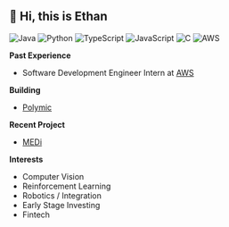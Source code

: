 __👋 Hi, this is Ethan__
---  
![Java](https://img.shields.io/badge/Java-black?logo=openjdk&logoColor=FFF&style=flat-square)
![Python](https://img.shields.io/badge/Python-black?logo=python&logoColor=FFF&style=flat-square)
![TypeScript](https://shields.io/badge/TypeScript-black?logo=TypeScript&logoColor=FFF&style=flat-square)
![JavaScript](https://shields.io/badge/JavaScript-black?logo=JavaScript&logoColor=FFF&style=flat-square)
![C](https://shields.io/badge/C-black?logo=c&logoColor=fff&style=flat-square)
![AWS](https://img.shields.io/badge/AWS-black.svg?style=flat-square&logo=amazon-aws&logoColor=FFF)


__Past Experience__
-  Software Development Engineer Intern at [AWS](https://aws.amazon.com/)

__Building__
- [Polymic](https://github.com/polymic)

__Recent Project__
- [MEDi](https://github.com/2nd-Company/MEDi)

__Interests__
- Computer Vision
- Reinforcement Learning
- Robotics / Integration
- Early Stage Investing
- Fintech

<!---
ethansjpark/ethansjpark is a ✨ special ✨ repository because its `README.md` (this file) appears on your GitHub profile.
You can click the Preview link to take a look at your changes.
--->

